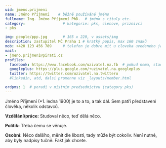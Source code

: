 ```yaml
---
uid: jmeno.prijmeni
name: Jméno Příjmení  	# běžně používáné jméno
fullname: Ing. Jméno Příjmení PhD.  # jméno s tituly etc.
category:                 # kategorie: pks, clenove, priznivci
- pks

img: people/ppp.jpg       # 165 x 220, v assets/img
description: zastupitel MČ Praha 1 # kratký popis, max 160 znaků
mob: +420 123 456 789     # telefon je dobre mit u cloveka uvedeneho jako lokalni kontakt v links.yaml
mail:
- jmeno.prijmeni@pirati.cz
profiles:
  facebook: https://www.facebook.com/uzivatel.na.fb  # pokud nema, staci smazat tuto radku
  googleplus: https://plus.google.com/+uzivatel.na.googleplus
  twitter: https://twitter.com/uzivatel.na.twitteru
  #linkedin, atd, dalsi promenne viz _layouts/member.html

ordpms: 1  # poradi v mistnim predsednictvu (category pks)
---
```


Jméno Příjmení (*1. ledna 1900) je to a to, a tak dál. Sem patří představení člověka, několik odstavců.

**Vzdělání/práce:** Studoval něco, teď dělá něco.

**Politik:** Třeba čemu se věnuje.

**Osobní:** Něco dalšího, měnit dle libosti, tady může být cokoliv. Není nutné, aby byly nadpisy tučně. Fakt jak chcete.
